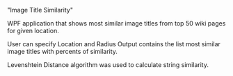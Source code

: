 "Image Title Similarity" 

WPF application that shows most similar image titles from top 50 wiki pages for given location.

User can specify Location and Radius
Output contains the list most similar image titles with percents of similarity.

Levenshtein Distance algorithm was used to calculate string similarity.
